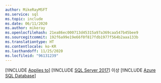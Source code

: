 ```yaml
---
author: MikeRayMSFT
ms.service: sql
ms.topic: include
ms.date: 06/11/2020
ms.author: mikeray
ms.openlocfilehash: 21ea86ec000713d45315a97a369caa547b45bee9
ms.sourcegitcommit: 192f6a99e19e66f0f817fdb1977f564b2aaa133b
ms.translationtype: HT
ms.contentlocale: ko-KR
ms.lasthandoff: 11/25/2020
ms.locfileid: "96131239"
---
```

[!INCLUDE [Applies to](../../includes/applies-md.md)] [!INCLUDE [SQL Server 2017](_ss2017.md)] 이상  [!INCLUDE [Azure SQL Database](../../includes/applies-to-version/_asdb.md)]
